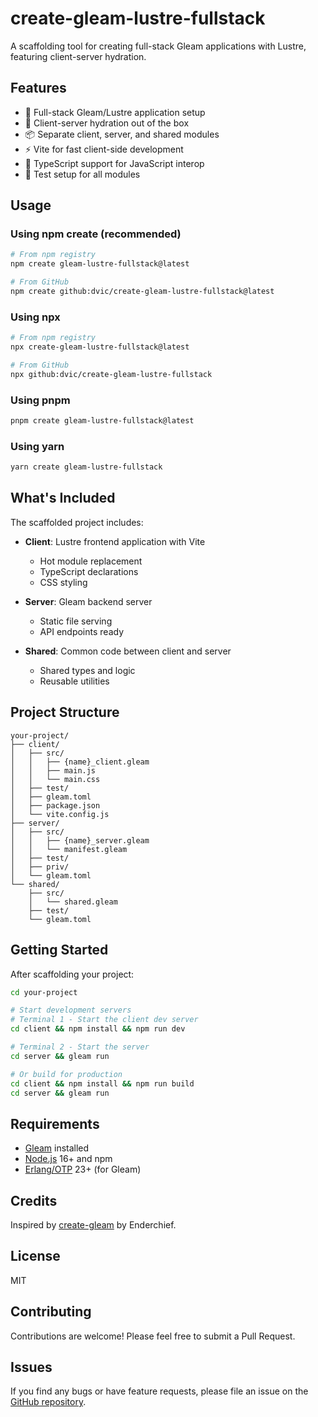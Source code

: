 # create-gleam-lustre-fullstack

A scaffolding tool for creating full-stack Gleam applications with Lustre, featuring client-server hydration.

## Features

- 🚀 Full-stack Gleam/Lustre application setup
- 🔄 Client-server hydration out of the box
- 📦 Separate client, server, and shared modules
- ⚡ Vite for fast client-side development
- 🎯 TypeScript support for JavaScript interop
- 🧪 Test setup for all modules

## Usage

### Using npm create (recommended)

```bash
# From npm registry
npm create gleam-lustre-fullstack@latest

# From GitHub
npm create github:dvic/create-gleam-lustre-fullstack@latest
```

### Using npx

```bash
# From npm registry
npx create-gleam-lustre-fullstack@latest

# From GitHub
npx github:dvic/create-gleam-lustre-fullstack
```

### Using pnpm

```bash
pnpm create gleam-lustre-fullstack@latest
```

### Using yarn

```bash
yarn create gleam-lustre-fullstack
```

## What's Included

The scaffolded project includes:

- **Client**: Lustre frontend application with Vite
  - Hot module replacement
  - TypeScript declarations
  - CSS styling
  
- **Server**: Gleam backend server
  - Static file serving
  - API endpoints ready
  
- **Shared**: Common code between client and server
  - Shared types and logic
  - Reusable utilities

## Project Structure

```
your-project/
├── client/
│   ├── src/
│   │   ├── {name}_client.gleam
│   │   ├── main.js
│   │   └── main.css
│   ├── test/
│   ├── gleam.toml
│   ├── package.json
│   └── vite.config.js
├── server/
│   ├── src/
│   │   ├── {name}_server.gleam
│   │   └── manifest.gleam
│   ├── test/
│   ├── priv/
│   └── gleam.toml
└── shared/
    ├── src/
    │   └── shared.gleam
    ├── test/
    └── gleam.toml
```

## Getting Started

After scaffolding your project:

```bash
cd your-project

# Start development servers
# Terminal 1 - Start the client dev server
cd client && npm install && npm run dev

# Terminal 2 - Start the server
cd server && gleam run

# Or build for production
cd client && npm install && npm run build
cd server && gleam run
```

## Requirements

- [Gleam](https://gleam.run/) installed
- [Node.js](https://nodejs.org/) 16+ and npm
- [Erlang/OTP](https://www.erlang.org/) 23+ (for Gleam)

## Credits

Inspired by [create-gleam](https://github.com/Enderchief/create-gleam) by Enderchief.

## License

MIT

## Contributing

Contributions are welcome! Please feel free to submit a Pull Request.

## Issues

If you find any bugs or have feature requests, please file an issue on the [GitHub repository](https://github.com/dvic/create-gleam-lustre-fullstack/issues).
